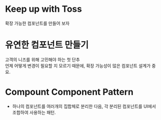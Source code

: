 # Keep up with Toss
확장 가능한 컴포넌트를 만들어 보자

# 유연한 컴포넌트 만들기
고객의 니즈를 위해 고민해야 하는 첫 단추  
언제 어떻게 변경이 필요할 지 모르기 때문에, 확장 가능성이 많은 컴포넌트 설계가 중요.

# Compount Component Pattern
- 하나의 컴포넌트를 여러개의 집합체로 분리한 다음, 각 분리된 컴포넌트를 UI에서 조합하여 사용하는 패턴.
